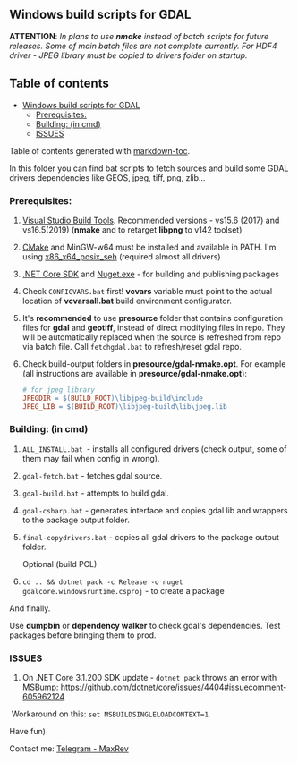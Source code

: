 ## Windows build scripts for GDAL

**ATTENTION**: *In plans to use **nmake** instead of batch scripts for future releases. Some of main batch files are not complete currently. For HDF4 driver - JPEG library must be copied to drivers folder on startup.*

## Table of contents

- [Windows build scripts for GDAL](#windows-build-scripts-for-gdal)
  * [Prerequisites:](#prerequisites-)
  * [Building: (in cmd)](#building---in-cmd-)
  * [ISSUES](#issues)

Table of contents generated with [markdown-toc](http://ecotrust-canada.github.io/markdown-toc/).

In this folder you can find bat scripts to fetch sources and build some GDAL drivers dependencies like GEOS, jpeg, tiff, png, zlib...

### Prerequisites:

1. [Visual Studio Build Tools](https://visualstudio.microsoft.com/thank-you-downloading-visual-studio/?sku=BuildTools&rel=16). Recommended versions - vs15.6 (2017) and vs16.5(2019) (**nmake** and to retarget **libpng** to v142 toolset)

2. [CMake](https://cmake.org/download/) and MinGW-w64 must be installed and available in PATH. I'm using [x86_x64_posix_seh](https://sourceforge.net/projects/mingw-w64/files/Toolchains%20targetting%20Win64/Personal%20Builds/mingw-builds/8.1.0/threads-posix/seh/x86_64-8.1.0-release-posix-seh-rt_v6-rev0.7z) (required almost all drivers)

3. [.NET Core SDK](https://dotnet.microsoft.com/download/dotnet-core/thank-you/sdk-3.1.201-windows-x64-installer)  and [Nuget.exe](https://docs.microsoft.com/en-us/nuget/install-nuget-client-tools) - for building and publishing packages

4. Check `CONFIGVARS.bat` first! **vcvars** variable must point to the actual location of **vcvarsall.bat** build environment configurator.

5. It's **recommended** to use **presource** folder that contains configuration files for **gdal** and **geotiff**, instead of direct modifying files in repo. They will be automatically replaced when the source is refreshed from repo via batch file. Call `fetchgdal.bat` to refresh/reset gdal repo. 

6. Check build-output folders in  **presource/gdal-nmake.opt**. For example (all instructions are available in **presource/gdal-nmake.opt**): 

   ```makefile
   # for jpeg library
   JPEGDIR = $(BUILD_ROOT)\libjpeg-build\include
   JPEG_LIB = $(BUILD_ROOT)\libjpeg-build\lib\jpeg.lib
   ```

### Building: (in cmd)

1. ```ALL_INSTALL.bat ```- installs all configured drivers (check output, some of them may fail when config in wrong).

2. ```gdal-fetch.bat``` - fetches gdal source.

3. ```gdal-build.bat``` - attempts to build gdal.

4. ```gdal-csharp.bat``` - generates interface and copies gdal lib and wrappers to the package output folder.

5. ```final-copydrivers.bat``` - copies all gdal drivers to the package output folder.

   Optional (build PCL)

6. ```cd .. && dotnet pack -c Release -o nuget gdalcore.windowsruntime.csproj``` - to create a package

And finally.

Use **dumpbin** or **dependency walker** to check gdal's dependencies. Test packages before bringing them to prod. 

### ISSUES

1.  On .NET Core 3.1.200 SDK update - `dotnet pack` throws an error with MSBump: https://github.com/dotnet/core/issues/4404#issuecomment-605962124 

   ​	Workaround on this:  `set MSBUILDSINGLELOADCONTEXT=1`

Have fun)

Contact me: [Telegram - MaxRev](http://t.me/maxrev)